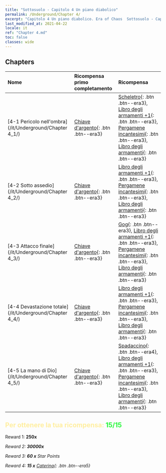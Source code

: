 ```yaml
---
title: "Sottosuolo - Capitolo 4 Un piano diabolico"
permalink: /Underground/Chapter 4/
excerpt: "Capitolo 4 Un piano diabolico. Era of Chaos  Sottosuolo - Capitolo 4. Un piano diabolico"
last_modified_at: 2021-04-22
locale: it
ref: "Chapter 4.md"
toc: false
classes: wide
---
```


## Chapters

  | Nome |  Ricompensa primo completamento | Ricompensa |
  |:------------|:------------|:------------| 
  | [4-1 Pericolo nell'ombra](/it/Underground/Chapter 4_1/) | [Chiave d'argento](/ItemsIT/con_693/){: .btn .btn--era3} | [Scheletro](/ItemsIT/unt_208/){: .btn .btn--era3}, [Libro degli armamenti +1](/ItemsIT/mat_25/){: .btn .btn--era3}, [Pergamene incantesimi](/ItemsIT/con_694/){: .btn .btn--era3}, [Libro degli armamenti](/ItemsIT/mat_18/){: .btn .btn--era3} |
  | [4-2 Sotto assedio](/it/Underground/Chapter 4_2/) | [Chiave d'argento](/ItemsIT/con_693/){: .btn .btn--era3} | [Libro degli armamenti +1](/ItemsIT/mat_25/){: .btn .btn--era3}, [Pergamene incantesimi](/ItemsIT/con_694/){: .btn .btn--era3}, [Libro degli armamenti](/ItemsIT/mat_18/){: .btn .btn--era3} |
  | [4-3 Attacco finale](/it/Underground/Chapter 4_3/) | [Chiave d'argento](/ItemsIT/con_693/){: .btn .btn--era3} | [Gog](/ItemsIT/unt_227/){: .btn .btn--era3}, [Libro degli armamenti +1](/ItemsIT/mat_25/){: .btn .btn--era3}, [Pergamene incantesimi](/ItemsIT/con_694/){: .btn .btn--era3}, [Libro degli armamenti](/ItemsIT/mat_18/){: .btn .btn--era3} |
  | [4-4 Devastazione totale](/it/Underground/Chapter 4_4/) | [Chiave d'argento](/ItemsIT/con_693/){: .btn .btn--era3} | [Libro degli armamenti +1](/ItemsIT/mat_25/){: .btn .btn--era3}, [Pergamene incantesimi](/ItemsIT/con_694/){: .btn .btn--era3}, [Libro degli armamenti](/ItemsIT/mat_18/){: .btn .btn--era3} |
  | [4-5 La mano di Dio](/it/Underground/Chapter 4_5/) | [Chiave d'argento](/ItemsIT/con_693/){: .btn .btn--era3} | [Spadaccino](/ItemsIT/unt_193/){: .btn .btn--era4}, [Libro degli armamenti +1](/ItemsIT/mat_25/){: .btn .btn--era3}, [Pergamene incantesimi](/ItemsIT/con_694/){: .btn .btn--era3}, [Libro degli armamenti](/ItemsIT/mat_18/){: .btn .btn--era3} |


## <span style="color: #ffeea0">Per ottenere la tua ricompensa: </span><span style="color: #27f73a">15/15</span>

 Reward 1:  **250x** <i class="fas fa-gem"/>

 Reward 2:  **30000x** <i class="fas fa-coins"/>

 Reward 3: **60 x** Star Points

 Reward 4: **15 x** [Caterina](/ItemsIT/her_361/){: .btn .btn--era5}

